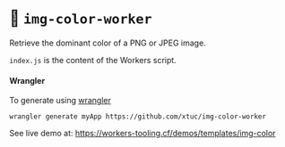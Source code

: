 # 👷 `img-color-worker`

Retrieve the dominant color of a PNG or JPEG image.

`index.js` is the content of the Workers script.

#### Wrangler

To generate using [wrangler](https://github.com/cloudflare/wrangler)

```
wrangler generate myApp https://github.com/xtuc/img-color-worker
```

See live demo at: https://workers-tooling.cf/demos/templates/img-color